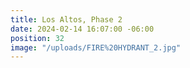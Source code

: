 ```yaml
---
title: Los Altos, Phase 2
date: 2024-02-14 16:07:00 -06:00
position: 32
image: "/uploads/FIRE%20HYDRANT_2.jpg"
---
```


